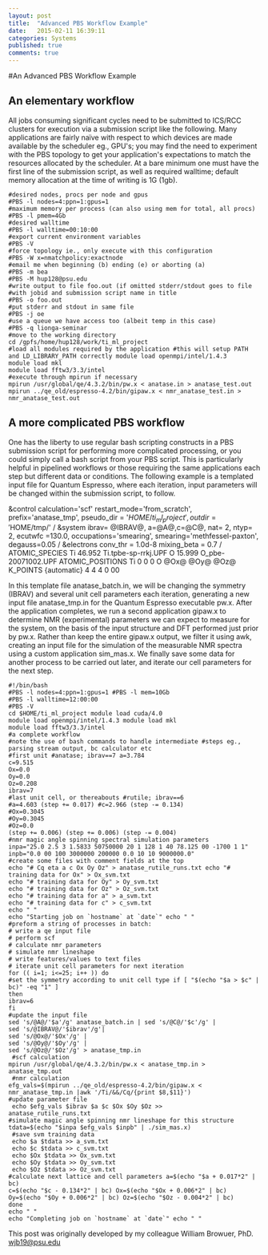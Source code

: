 ```yaml
---
layout: post
title:  "Advanced PBS Workflow Example"
date:   2015-02-11 16:39:11
categories: Systems
published: true
comments: true
---
```

#An Advanced PBS Workflow Example

## An elementary workflow

All jobs consuming significant cycles need to be submitted to ICS/RCC clusters for execution via a submission script like the following. Many applications are fairly naïve with respect to which devices are made available by the scheduler eg., GPU's; you may find the need to experiment with the PBS topology to get your application's expectations to match the resources allocated by the scheduler. At a bare minimum one must have the first line of the submission script, as well as required walltime; default memory allocation at the time of writing is 1G (1gb).

    #desired nodes, procs per node and gpus
    #PBS -l nodes=4:ppn=1:gpus=1
    #maximum memory per process (can also using mem for total, all procs)
    #PBS -l pmem=4Gb
    #desired walltime
    #PBS -l walltime=00:10:00
    #export current environment variables
    #PBS -V
    #force topology ie., only execute with this configuration
    #PBS -W x=nmatchpolicy:exactnode
    #email me when beginning (b) ending (e) or aborting (a)
    #PBS -m bea
    #PBS -M hup128@psu.edu
    #write output to file foo.out (if omitted stderr/stdout goes to file #with jobid and submission script name in title
    #PBS -o foo.out
    #put stderr and stdout in same file
    #PBS -j oe
    #use a queue we have access too (albeit temp in this case)
    #PBS -q lionga-seminar
    #move to the working directory
    cd /gpfs/home/hup128/work/ti_ml_project
    #load all modules required by the application #this will setup PATH and LD_LIBRARY_PATH correctly module load openmpi/intel/1.4.3
    module load mkl
    module load fftw3/3.3/intel
    #execute through mpirun if necessary
    mpirun /usr/global/qe/4.3.2/bin/pw.x < anatase.in > anatase_test.out mpirun ../qe_old/espresso-4.2/bin/gipaw.x < nmr_anatase_test.in > nmr_anatase_test.out


## A more complicated PBS workflow

One has the liberty to use regular bash scripting constructs in a PBS submission script for performing more complicated processing, or you could simply call a bash script from your PBS script. This is particularly helpful in pipelined workflows or those requiring the same applications each step but different data or conditions. The following example is a templated input file for Quantum Espresso, where each iteration, input parameters will be changed within the submission script, to follow.

&control
calculation='scf'
restart_mode='from_scratch',
prefix='anatase_tmp',
pseudo_dir = '$HOME/ti_ml_project', outdir='$HOME/tmp/'
/ &system
ibrav= @IBRAV@, a=@A@,c=@C@, nat= 2, ntyp= 2, ecutwfc =130.0,
occupations='smearing', smearing='methfessel-paxton',
degauss=0.05
 /
&electrons
conv_thr = 1.0d-8 mixing_beta = 0.7
/
ATOMIC_SPECIES
Ti 46.952 Ti.tpbe-sp-rrkj.UPF O 15.999 O_pbe-20071002.UPF ATOMIC_POSITIONS
Ti 0 0 0
 O @Ox@ @Oy@ @Oz@
K_POINTS {automatic}
4 4 4 0 00

In this template file anatase_batch.in, we will be changing the symmetry (IBRAV) and several unit cell parameters each iteration, generating a new input file anatase_tmp.in for the Quantum Espresso executable pw.x. After the application completes, we run a second application gipaw.x to determine NMR (experimental) parameters we can expect to measure for the system, on the basis of the input structure and DFT performed just prior by pw.x. Rather than keep the entire gipaw.x output, we filter it using awk, creating an input file for the simulation of the measurable NMR spectra using a custom application sim_mas.x. We finally save some data for another process to be carried out later, and iterate our cell parameters for the next step.

    #!/bin/bash
    #PBS -l nodes=4:ppn=1:gpus=1 #PBS -l mem=10Gb
    #PBS -l walltime=12:00:00
    #PBS -V
    cd $HOME/ti_ml_project module load cuda/4.0
    module load openmpi/intel/1.4.3 module load mkl
    module load fftw3/3.3/intel
    #a complete workflow
    #note the use of bash commands to handle intermediate #steps eg., parsing stream output, bc calculator etc
    #first unit #anatase; ibrav==7 a=3.784
    c=9.515
    Ox=0.0
    Oy=0.0
    Oz=0.208
    ibrav=7
    #last unit cell, or thereabouts #rutile; ibrav==6
    #a=4.603 (step += 0.017) #c=2.966 (step -= 0.134)
    #Ox=0.3045
    #Oy=0.3045
    #Oz=0.0
    (step += 0.006) (step += 0.006) (step -= 0.004)
    #nmr magic angle spinning spectral simulation parameters
    inpa="25.0 2.5 3 1.5833 50750000 20 1 128 1 40 78.125 00 -1700 1 1" inpb="0.0 00 100 3000000 200000 0.0 10 10 9000000.0"
    #create some files with comment fields at the top
    echo "# Cq eta a c Ox Oy Oz" > anatase_rutile_runs.txt echo "# training data for Ox" > Ox_svm.txt
    echo "# training data for Oy" > Oy_svm.txt
    echo "# training data for Oz" > Oz_svm.txt
    echo "# training data for a" > a_svm.txt
    echo "# training data for c" > c_svm.txt
    echo " "
    echo "Starting job on `hostname` at `date`" echo " "
    #preform a string of processes in batch:
    # write a qe input file
    # perform scf
    # calculate nmr parameters
    # simulate nmr lineshape
    # write features/values to text files
    # iterate unit cell parameters for next iteration
    for (( i=1; i<=25; i++ )) do
    #set the symmetry according to unit cell type if [ "$(echo "$a > $c" | bc)" -eq "1" ]
    then
    ibrav=6
    fi
    #update the input file
    sed 's/@A@/'$a'/g' anatase_batch.in | sed 's/@C@/'$c'/g' |
    sed 's/@IBRAV@/'$ibrav'/g'|
    sed 's/@Ox@/'$Ox'/g' |
    sed 's/@Oy@/'$Oy'/g' |
    sed 's/@Oz@/'$Oz'/g' > anatase_tmp.in
     #scf calculation
    mpirun /usr/global/qe/4.3.2/bin/pw.x < anatase_tmp.in > anatase_tmp.out
     #nmr calculation
    efg_vals=$(mpirun ../qe_old/espresso-4.2/bin/gipaw.x < nmr_anatase_tmp.in |awk '/Ti/&&/Cq/{print $8,$11}')
    #update parameter file
     echo $efg_vals $ibrav $a $c $Ox $Oy $Oz >>
    anatase_rutile_runs.txt
    #simulate magic angle spinning nmr lineshape for this structure tdata=$(echo "$inpa $efg_vals $inpb" | ./sim_mas.x)
     #save svm training data
     echo $a $tdata >> a_svm.txt
     echo $c $tdata >> c_svm.txt
     echo $Ox $tdata >> Ox_svm.txt
     echo $Oy $tdata >> Oy_svm.txt
     echo $Oz $tdata >> Oz_svm.txt
    #calculate next lattice and cell parameters a=$(echo "$a + 0.017*2" | bc)
    c=$(echo "$c - 0.134*2" | bc) Ox=$(echo "$Ox + 0.006*2" | bc) Oy=$(echo "$Oy + 0.006*2" | bc) Oz=$(echo "$Oz - 0.004*2" | bc)
    done
    echo " "
    echo "Completing job on `hostname` at `date`" echo " "
    
This post was originally developed by my colleague William Browuer, PhD. wjb19@psu.edu